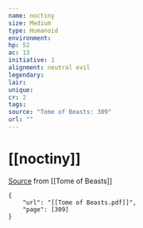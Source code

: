 ```yaml
---
name: noctiny
size: Medium
type: Humanoid
environment: 
hp: 52
ac: 13
initiative: 1
alignment: neutral evil
legendary: 
lair: 
unique: 
cr: 2
tags: 
source: "Tome of Beasts: 309"
url: ""
---
```

# [[noctiny]]

[Source](zotero://open-pdf/library/items/ULEQWHJM?page=309) from [[Tome of Beasts]]

```pdf
{
	"url": "[[Tome of Beasts.pdf]]",
	"page": [309]
}
```

